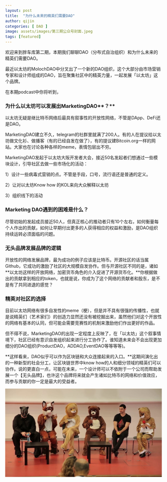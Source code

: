 ```yaml
---
layout: post
title:  "为什么未来的精英们需要DAO"
author: qijin
categories: [ DAO ]
image: assets/images/第三期公众号封面.jpeg
tags: [featured]
---
```



欢迎来到胖车库第二期，本期我们聊聊DAO（分布式自治组织）和为什么未来的精英们需要DAO。

最近以太坊的MolochDAO中分叉出了一个新的DAO组织，这个大部分由市场营销专家和设计师组成的DAO，旨在聚集社区中的精英力量，一起发展「以太坊」这个品牌。

在本期podcast中你将听到，

### **为什么以太坊可以发展出**MarketingDAO**？**
以太坊无疑是继比特币网络后最具有叙事性的开放性网络，不管是DApp、DeFi还是DAO。

MarketingDAO建立不久，telegram的社群里就满了200人。有的人在提议给以太坊做文化衫、做播客（有的已经自发在做了），有的提议建Bitcoin.org一样的网站。大家也在讨论各种各样的meme，表情包层出不穷。

MarketingDAO发起于以太坊大阪开发者大会，接近50名发起者们想通过一些模块设计，引导社区去做一些市场化的活动：

1）设计一些病毒式营销的点。不管是手段，口号，流行语还是普通的定义。

2）让对以太坊Know how 的KOL来向大众解释以太坊

3）组织线下的活动

### **Marketing DAO遇到的困难是什么？**
尽管初始的发起成员接近50人，但真正核心的推动者只有10个左右，如何衡量每个人作出的贡献，如何让早期付出更多的人获得相应的权益和激励，是DAO组织持续运转必须面临的问题。

### **无头品牌发展品牌的逻辑**
开放性的网络发展品牌，最为成功的例子应该是比特币。开源社区的话当属Github，它成功的激励了社区的大规模自发协作。但与开源社区不同的是，诸如**以太坊这样的开放网络，加密货币角色的介入促进了开源货币化。**你根据做出的贡献拿到相应的token，也就是说，你成为了这个网络的贡献者和股东，是不是有了共同进退的感觉？

### **精英对社区的选择**
目前以太坊网络有很多自发性的meme（梗），但是并不具有很强的传播性，也就是说精英们（艺术家们）的创造力显然还没有被挖掘出来，虽然他们对这个开放性的网络有基本的认同，但可能会需要竞赛性的机制来激励他们作出更好的作品。

但不得不说，MarketingDAO的出现一定程度上反映了，在「以太坊」这个叙事情境下，社区已经有意识自发组织起来进行分工协作了。谁知道未来会不会出现更加细分的DAO组织(ProductDAO，ADDAO,EventDAO等等等等)。

**这样看来，DAO似乎可以作为区块链和大众连接起来的入口。**这期间演化出的一种新型的社会分工，让区块链世界中know how的人和细分领域的精英们可以协作。说的更直白一点，可能在未来，一个设计师可以不依附于一个公司而帮助发展一个【无头品牌】，也许这个品牌将来就会产生诸如比特币的网络和价值效应，而参与贡献的你一定是最大的受益者。





![walking](/assets/images/第三期公众号封面.jpeg)
